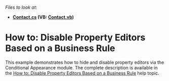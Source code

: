 <!-- default file list -->
*Files to look at*:

* **[Contact.cs](./CS/EditorStateExample.Module/Contact.cs) (VB: [Contact.vb](./VB/EditorStateExample.Module/Contact.vb))**
<!-- default file list end -->
# How to: Disable Property Editors Based on a Business Rule


<p>This example demonstrates how to hide and disable property editors via the Conditional Appearance module. The complete description is available in the <a href="http://documentation.devexpress.com/#Xaf/CustomDocument3221"><u>How to: Disable Property Editors Based on a Business Rule</u></a> help topic.</p>

<br/>


